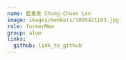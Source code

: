 ```yaml
---
name: 藍重泉 Chung-Chuan Lan 
image: images/members/1095421103.jpg 
role: formerMem
group: alum
links:
  github: link_to_github 
---
```

